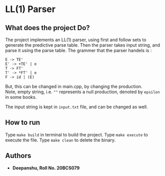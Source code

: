# LL(1) Parser

## What does the project Do?
The project implements an LL(1) parser, using first and follow sets to generate the predictive parse table. Then the parser takes input string, and parse it using the parse table. The grammer that the parser handels is :  
```
E -> TE'  
E' -> +TE' | e                   
T -> FT'  
T' -> *FT' | e  
F -> id | (E)  
```
But, this can be changed in main.cpp, by changing the production.  
Note, empty string, i.e. `""` represents a null production, denoted by `epsilon` in some books.

The input string is kept in `input.txt` file, and can be changed as well.

## How to run
Type `make build` in terminal to build the project.
Type `make execute` to execute the file.
Type `make clean` to delete the binary.

## Authors
* __Deepanshu, Roll No. 20BCS079__

